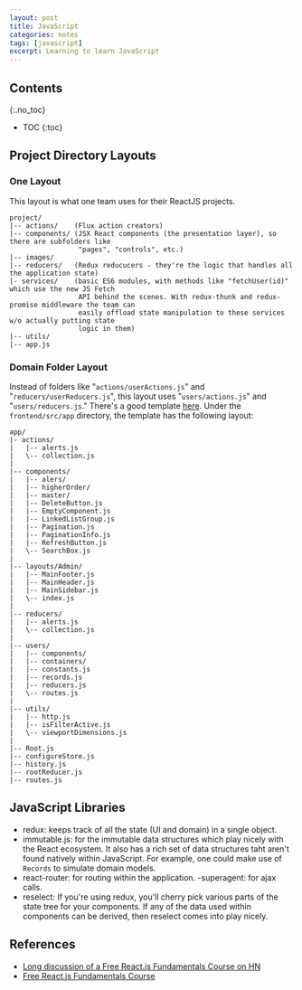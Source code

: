 ```yaml
---
layout: post
title: JavaScript
categories: notes
tags: [javascript]
excerpt: Learning to learn JavaScript
---
```


## Contents
{:.no_toc}

- TOC
{:toc}

## Project Directory Layouts

### One Layout
This layout is what one team uses for their ReactJS projects.

```
project/
|-- actions/    (Flux action creators)
|-- components/ (JSX React components (the presentation layer), so there are subfolders like
                 "pages", "controls", etc.)
|-- images/
|-- reducers/   (Redux reducucers - they're the logic that handles all the application state)
|- services/    (basic ES6 modules, with methods like "fetchUser(id)" which use the new JS Fetch
                 API behind the scenes. With redux-thunk and redux-promise middleware the team can
                 easily offload state manipulation to these services w/o actually putting state
                 logic in them)
|-- utils/
|-- app.js
```

### Domain Folder Layout
Instead of folders like "`actions/userActions.js`" and "`reducers/userReducers.js`", this layout uses "`users/actions.js`" and "`users/reducers.js`." There's a good template [here](https://github.com/scottwoodall/django-react-template). Under the `frontend/src/app` directory, the template has the following layout:

```
app/
|- actions/
|   |-- alerts.js
|   \-- collection.js
|
|-- components/
|   |-- alers/
|   |-- higherOrder/
|   |-- master/
|   |-- DeleteButton.js
|   |-- EmptyComponent.js
|   |-- LinkedListGroup.js
|   |-- Pagination.js
|   |-- PaginationInfo.js
|   |-- RefreshButton.js
|   \-- SearchBox.js
|
|-- layouts/Admin/
|   |-- MainFooter.js
|   |-- MainHeader.js
|   |-- MainSidebar.js
|   \-- index.js
|
|-- reducers/
|   |-- alerts.js
|   \-- collection.js
|
|-- users/
|   |-- components/
|   |-- containers/
|   |-- constants.js
|   |-- records.js
|   |-- reducers.js
|   \-- routes.js
|
|-- utils/
|   |-- http.js
|   |-- isFilterActive.js
|   \-- viewportDimensions.js
|
|-- Root.js
|-- configureStore.js
|-- history.js
|-- rootReducer.js
|-- routes.js
```


## JavaScript Libraries
- redux: keeps track of all the state (UI and domain) in a single object.
- immutable.js: for the immutable data structures which play nicely with the React ecosystem. It also has a rich set of data structures taht aren't found natively within JavaScript. For example, one could make use of `Records` to simulate domain models.
- react-router: for routing within the application.
-superagent: for ajax calls.
- reselect: If you're using redux, you'll cherry pick various parts of the state tree for your components. If any of the data used within components can be derived, then reselect comes into play nicely.

## References
- [Long discussion of a Free React.js Fundamentals Course on HN](https://news.ycombinator.com/item?id=11204481)
- [Free React.js Fundamentals Course](http://courses.reactjsprogram.com/courses/reactjsfundamentals)

